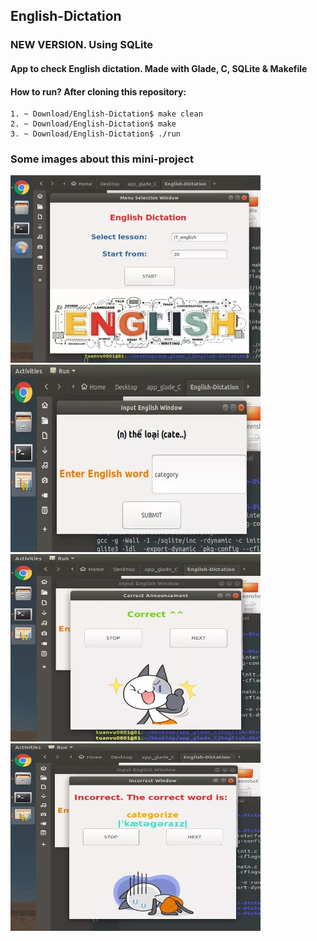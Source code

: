 ## English-Dictation
### NEW VERSION. Using SQLite

#### App to check English dictation. Made with Glade, C, SQLite &amp; Makefile 

#### How to run? After cloning this repository: 
```
1. ~ Download/English-Dictation$ make clean
2. ~ Download/English-Dictation$ make 
3. ~ Download/English-Dictation$ ./run
```
### Some images about this mini-project

<p float="center">
  <img src="https://github.com/tuanvu0801junda/English-Dictation/blob/master/screenshot/main.jpg" width="400" height="300"/>

  <img src="https://github.com/tuanvu0801junda/English-Dictation/blob/master/screenshot/input.jpg" width="400" height="300"/>

  <img src="https://github.com/tuanvu0801junda/English-Dictation/blob/master/screenshot/correct.jpg" width="400" height="300"/>

  <img src="https://github.com/tuanvu0801junda/English-Dictation/blob/master/screenshot/wrong.jpg" width="400" height="300"/>
</p>
